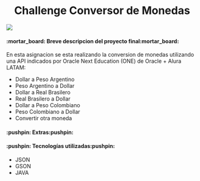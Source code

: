 <h1 align="center"> Challenge Conversor de Monedas </h1>

<p align="left">
   <img src="https://img.shields.io/badge/STATUS-PRESENTACION%20FINAL-green">
   </p>
<h4 align="left">
:mortar_board: Breve descripcion del proyecto final:mortar_board:
</h4>
<p>En esta asignacion se esta realizando la conversion de monedas utilizando una API indicados por Oracle Next Education (ONE) de Oracle + Alura LATAM:</p>
<ul>
<li>Dollar a Peso Argentino</li>
<li>Peso Argentino a Dollar</li>
<li>Dollar a Real Brasilero</li>
<li>Real Brasilero a Dollar</li>
<li>Dollar a Peso Colombiano</li>
<li>Peso Colombiano a Dollar</li>
<li>Convertir otra moneda</li>
</ul>
<h4 align="left">
:pushpin: Extras:pushpin:
</h4>
<h4 align="left">
:pushpin: Tecnologías utilizadas:pushpin:
</h4>
<ul>
<li>JSON</li>
<li>GSON</li>
<li>JAVA</li>
</ul>
